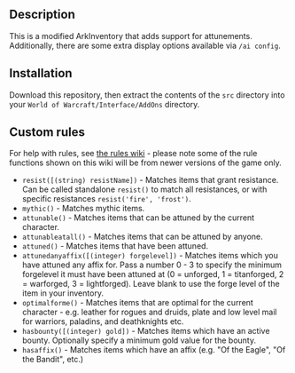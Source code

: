 ## Description ##

This is a modified ArkInventory that adds support for attunements. Additionally, there are some extra display options available via `/ai config`.

## Installation ##

Download this repository, then extract the contents of the `src` directory into your `World of Warcraft/Interface/AddOns` directory.

## Custom rules ##

For help with rules, see [the rules wiki](https://github.com/arkayenro/arkinventory/wiki/Rules) - please note some of the rule functions shown on this wiki will be from newer versions of the game only.

- `resist([(string) resistName])` - Matches items that grant resistance. Can be called standalone `resist()` to match all resistances, or with specific resistances `resist('fire', 'frost')`.
- `mythic()` - Matches mythic items.
- `attunable()` - Matches items that can be attuned by the current character.
- `attunableatall()` - Matches items that can be attuned by anyone.
- `attuned()` - Matches items that have been attuned.
- `attunedanyaffix([(integer) forgelevel])` - Matches items which you have attuned any affix for. Pass a number 0 - 3 to specify the minimum forgelevel it must have been attuned at (0 = unforged, 1 = titanforged, 2 = warforged, 3 = lightforged). Leave blank to use the forge level of the item  in your inventory.
- `optimalforme()` - Matches items that are optimal for the current character - e.g. leather for rogues and druids, plate and low level mail for warriors, paladins, and deathknights etc.
- `hasbounty([(integer) gold])` - Matches items which have an active bounty. Optionally specify a minimum gold value for the bounty.
- `hasaffix()` - Matches items which have an affix (e.g. "Of the Eagle", "Of the Bandit", etc.)
